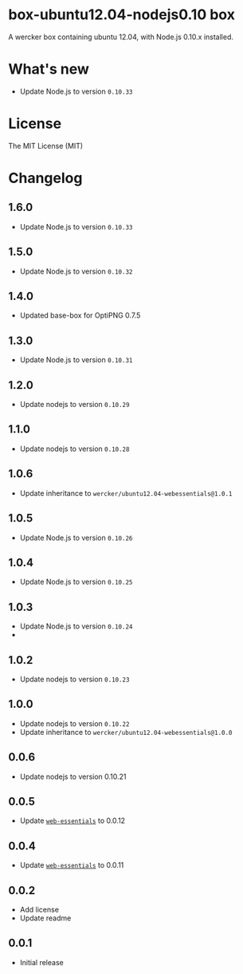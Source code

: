 # box-ubuntu12.04-nodejs0.10 box

A wercker box containing ubuntu 12.04, with Node.js 0.10.x installed.

# What's new

- Update Node.js to version `0.10.33`

# License

The MIT License (MIT)

# Changelog

## 1.6.0

- Update Node.js to version `0.10.33`

## 1.5.0

- Update Node.js to version `0.10.32`

## 1.4.0

- Updated base-box for OptiPNG 0.7.5

## 1.3.0

- Update Node.js to version `0.10.31`

## 1.2.0

- Update nodejs to version `0.10.29`

## 1.1.0

- Update nodejs to version `0.10.28`

## 1.0.6

- Update inheritance to `wercker/ubuntu12.04-webessentials@1.0.1`

## 1.0.5

- Update Node.js to version `0.10.26`

## 1.0.4

- Update Node.js to version `0.10.25`

## 1.0.3

- Update Node.js to version `0.10.24`
-
## 1.0.2

- Update nodejs to version `0.10.23`

## 1.0.0

- Update nodejs to version `0.10.22`
- Update inheritance to `wercker/ubuntu12.04-webessentials@1.0.0`

## 0.0.6

- Update nodejs to version 0.10.21

## 0.0.5

- Update [`web-essentials`](https://app.wercker.com/#applications/51ab0c42df8960ba45003fd9/tab/details) to 0.0.12

## 0.0.4

- Update [`web-essentials`](https://app.wercker.com/#applications/51ab0c42df8960ba45003fd9/tab/details) to 0.0.11

## 0.0.2

- Add license
- Update readme

## 0.0.1

- Initial release
